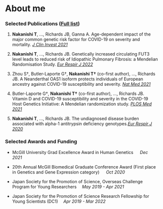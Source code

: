 # About me

### Selected Publications ([Full list](https://scholar.google.com/citations?hl=ja&user=rWjHHf4AAAAJ))
  
1. **Nakanishi T**, ..., Richards JB, Ganna A. Age-dependent impact of the major common genetic risk factor for COVID-19 on severity and mortality. [_J Clin Invest 2021_](https://www.jci.org/articles/view/152386)

2. **Nakanishi T**, ..., Richards JB. Genetically increased circulating FUT3 level leads to reduced risk of Idiopathic Pulmonary Fibrosis: a Mendelian Randomisation Study. [_Eur Respir J 2022_](https://pubmed.ncbi.nlm.nih.gov/34172473/)

3. Zhou S†, Butler-Laporte G†, **Nakanishi T†** (co-first author), ..., Richards JB. A Neanderthal OAS1 isoform protects individuals of European ancestry against COVID-19 susceptibility and severity. [_Nat Med 2021_](https://www.nature.com/articles/s41591-021-01281-1)

4.	Butler-Laporte G†, **Nakanishi T†** (co-first author), ..., Richards JB. Vitamin D and COVID-19 susceptibility and severity in the COVID-19 Host Genetics Initiative: A Mendelian randomization study. [_PLOS Med 2021_](https://journals.plos.org/plosmedicine/article?id=10.1371/journal.pmed.1003605)

5. **Nakanishi T**, ..., Richards JB. The undiagnosed disease burden associated with alpha-1 antitrypsin deficiency genotypes.[_Eur Respir J 2020_](https://erj.ersjournals.com/content/56/6/2001441)

### Selected Awards and Funding

* McGill University Grad Excellence Award in Human Genetics &emsp; _Dec 2021_ 

* 20th Annual McGill Biomedical Graduate Conference Award (First place in Genetics and Gene Expression category) &emsp; _Oct 2020_

* Japan Society for the Promotion of Science, Overseas Challenge Program for Young Researchers &emsp;_May 2019 - Apr 2021_ 

* Japan Society for the Promotion of Science Research Fellowship for Young Scientists (DC1) &emsp;_Apr 2019 - Mar 2022_ 
